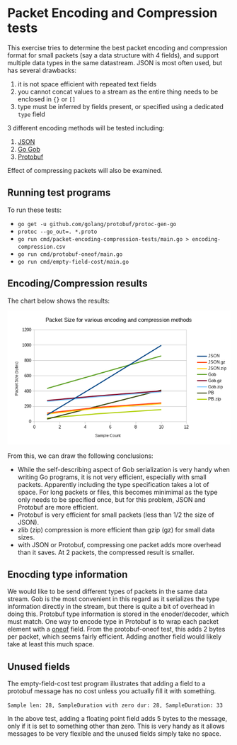 # Packet Encoding and Compression tests

This exercise tries to determine the best packet encoding and compression format for
small packets (say a data structure with 4 fields), and support multiple data types
in the same datastream. JSON is most often used, but has several drawbacks:

1. it is not space efficient with repeated text fields
1. you cannot concat values to a stream as the entire thing needs to be enclosed in `{}`
   or `[]`
1. type must be inferred by fields present, or specified using a dedicated `type` field

3 different encoding methods will be tested including:

1. [JSON](https://json.org/)
1. [Go Gob](https://golang.org/pkg/encoding/gob/)
1. [Protobuf](https://developers.google.com/protocol-buffers/)

Effect of compressing packets will also be examined.

## Running test programs

To run these tests:

- `go get -u github.com/golang/protobuf/protoc-gen-go`
- `protoc --go_out=. *.proto`
- `go run cmd/packet-encoding-compression-tests/main.go > encoding-compression.csv`
- `go run cmd/protobuf-oneof/main.go`
- `go run cmd/empty-field-cost/main.go`

## Encoding/Compression results

The chart below shows the results:

![chart](encoding-compression.png)

From this, we can draw the following conclusions:

- While the self-describing aspect of Gob serialization is very handy when writing Go
  programs, it is not very efficient, especially with small packets. Apparently including
  the type specification takes a lot of space. For long packets or files, this becomes
  minimimal as the type only needs to be specified once, but for this problem, JSON and
  Protobuf are more efficient.
- Protobuf is very efficient for small packets (less than 1/2 the size of JSON).
- zlib (zip) compression is more efficient than gzip (gz) for small data sizes.
- with JSON or Protobuf, compressing one packet adds more overhead than it saves.
  At 2 packets, the compressed result is smaller.

## Enocding type information

We would like to be send different types of packets in the same data stream. Gob is the
most convenient in this regard as it serializes the type information directly in the stream,
but there is quite a bit of overhead in doing this. Protobuf type information is stored
in the enoder/decoder, which must match. One way to encode type in Protobuf is to wrap each
packet element with a
[oneof](https://developers.google.com/protocol-buffers/docs/proto3#oneof)
field. From the protobuf-oneof test, this adds 2 bytes per packet, which seems fairly
efficient. Adding another field would likely take at least this much space.

## Unused fields

The empty-field-cost test program illustrates that adding a field to a protobuf message
has no cost unless you actually fill it with something.

`Sample len: 28, SampleDuration with zero dur: 28, SampleDuration: 33`

In the above test, adding a floating point field adds 5 bytes to the message, only if it
is set to something other than zero. This is very handy as it allows messages to be very
flexible and the unused fields simply take no space.
